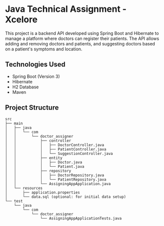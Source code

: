 # Java Technical Assignment - Xcelore

This project is a backend API developed using Spring Boot and Hibernate to manage a platform where doctors can register their patients. The API allows adding and removing doctors and patients, and suggesting doctors based on a patient's symptoms and location.

## Technologies Used

- Spring Boot (Version 3)
- Hibernate
- H2 Database
- Maven

## Project Structure

```plaintext
src
├── main
│   ├── java
│   │   └── com
│   │       └── doctor_assigner
│   │           ├── controller
│   │           │   ├── DoctorController.java
│   │           │   ├── PatientController.java
│   │           │   └── SuggestionController.java
│   │           ├── entity
│   │           │   ├── Doctor.java
│   │           │   └── Patient.java
│   │           ├── repository
│   │           │   ├── DoctorRepository.java
│   │           │   └── PatientRepository.java
│   │           └── AssigningAppApplication.java
│   └── resources
│       ├── application.properties
│       └── data.sql (optional: for initial data setup)
└── test
    └── java
        └── com
            └── doctor_assigner
                └── AssigningAppApplicationTests.java






